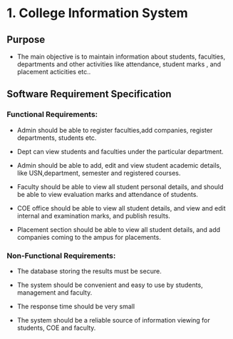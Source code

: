 # 1. College Information System

## Purpose

- The main objective is to maintain information about students, faculties, departments and other activities like attendance, student marks , and placement acticities etc..

## Software Requirement Specification

### Functional Requirements:

- Admin should be able to register faculties,add companies, register departments, students etc.

- Dept can view students and faculties under the particular department.

- Admin should be able to add, edit and view student academic details, like USN,department, semester and registered courses.

- Faculty should be able to view all student personal details, and should be able to view evaluation marks and attendance of students.

- COE office should be able to view all student details, and view and edit internal and examination marks, and publish results.

- Placement section should be able to view all student details, and add companies coming to the ampus for placements.


### Non-Functional Requirements:

- The database storing the results must be secure.

- The system should be convenient and easy to use by students, management and faculty.

- The response time should be very small

- The system should be a reliable source of information viewing for students, COE and faculty.
